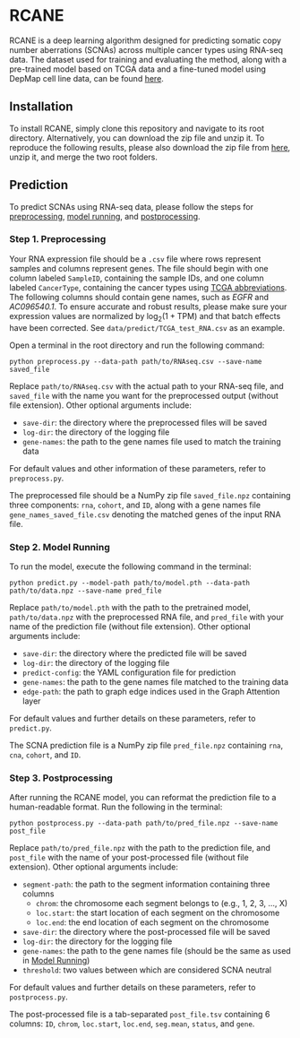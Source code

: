 # RCANE

RCANE is a deep learning algorithm designed for predicting somatic copy number aberrations (SCNAs) across multiple cancer types using RNA-seq data. The dataset used for training and evaluating the method, along with a pre-trained model based on TCGA data and a fine-tuned model using DepMap cell line data, can be found [here](https://doi.org/10.5281/zenodo.13953644).

## Installation
To install RCANE, simply clone this repository and navigate to its root directory. Alternatively, you can download the zip file and unzip it. To reproduce the following results, please also download the zip file from [here](https://doi.org/10.5281/zenodo.13953644), unzip it, and merge the two root folders.


## Prediction

To predict SCNAs using RNA-seq data, please follow the steps for [preprocessing](#step-1-preprocessing), [model running](#step-2-model-running), and [postprocessing](#step-3-postprocessing).

### Step 1. Preprocessing

Your RNA expression file should be a `.csv` file where rows represent samples and columns represent genes. The file should begin with one column labeled `SampleID`, containing the sample IDs, and one column labeled `CancerType`, containing the cancer types using [TCGA abbreviations](https://gdc.cancer.gov/resources-tcga-users/tcga-code-tables/tcga-study-abbreviations). The following columns should contain gene names, such as *EGFR* and *AC096540.1*. To ensure accurate and robust results, please make sure your expression values are normalized by $\log_2(1+\mathrm{TPM})$ and that batch effects have been corrected. See `data/predict/TCGA_test_RNA.csv` as an example.

Open a terminal in the root directory and run the following command:

```console
python preprocess.py --data-path path/to/RNAseq.csv --save-name saved_file
```

Replace `path/to/RNAseq.csv` with the actual path to your RNA-seq file, and `saved_file` with the name you want for the preprocessed output (without file extension). Other optional arguments include:

- `save-dir`: the directory where the preprocessed files will be saved
- `log-dir`: the directory of the logging file
- `gene-names`: the path to the gene names file used to match the training data

For default values and other information of these parameters, refer to `preprocess.py`.

The preprocessed file should be a NumPy zip file `saved_file.npz` containing three components: `rna`, `cohort`, and `ID`, along with a gene names file `gene_names_saved_file.csv` denoting the matched genes of the input RNA file.

### Step 2. Model Running

To run the model, execute the following command in the terminal:

```posh
python predict.py --model-path path/to/model.pth --data-path path/to/data.npz --save-name pred_file
```

Replace `path/to/model.pth` with the path to the pretrained model, `path/to/data.npz` with the preprocessed RNA file, and `pred_file` with your name of the prediction file (without file extension). Other optional arguments include:

- `save-dir`: the directory where the predicted file will be saved
- `log-dir`: the directory of the logging file
- `predict-config`: the YAML configuration file for prediction
- `gene-names`: the path to the gene names file matched to the training data
- `edge-path`: the path to graph edge indices used in the Graph Attention layer

For default values and further details on these parameters, refer to `predict.py`.

The SCNA prediction file is a NumPy zip file `pred_file.npz` containing `rna`, `cna`, `cohort`, and `ID`.

### Step 3. Postprocessing

After running the RCANE model, you can reformat the prediction file to a human-readable format. Run the following in the terminal:

```console
python postprocess.py --data-path path/to/pred_file.npz --save-name post_file
```

Replace `path/to/pred_file.npz` with the path to the prediction file, and `post_file` with the name of your post-processed file (without file extension). Other optional arguments include:

- `segment-path`: the path to the segment information containing three columns
    - `chrom`: the chromosome each segment belongs to (e.g., 1, 2, 3, ..., X)
    - `loc.start`: the start location of each segment on the chromosome
    - `loc.end`: the end location of each segment on the chromosome
- `save-dir`: the directory where the post-processed file will be saved
- `log-dir`: the directory for the logging file
- `gene-names`: the path to the gene names file (should be the same as used in [Model Running](#step-2-model-running))
- `threshold`: two values between which are considered SCNA neutral

For default values and further details on these parameters, refer to `postprocess.py`.

The post-processed file is a tab-separated `post_file.tsv` containing 6 columns: `ID`, `chrom`, `loc.start`, `loc.end`, `seg.mean`, `status`, and `gene`.
